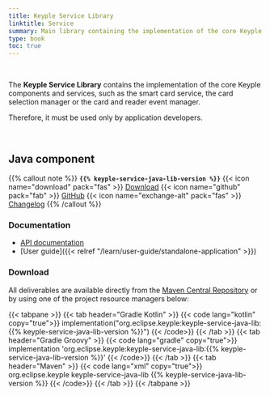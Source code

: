 ```yaml
---
title: Keyple Service Library
linktitle: Service
summary: Main library containing the implementation of the core Keyple components and services.
type: book
toc: true
---
```


<br>

The **Keyple Service Library** contains the implementation of the core Keyple components and services, such as the smart card service, the card selection manager or the card and reader event manager.

Therefore, it must be used only by application developers.

<br>

## Java component

{{% callout note %}}
**`{{% keyple-service-java-lib-version %}}`**
<span class="component-metadata">{{< icon name="download" pack="fas" >}} [Download](#download)</span>
<span class="component-metadata">{{< icon name="github" pack="fab" >}} [GitHub](https://github.com/eclipse-keyple/keyple-service-java-lib/)</span>
<span class="component-metadata">{{< icon name="exchange-alt" pack="fas" >}} [Changelog](https://github.com/eclipse-keyple/keyple-service-java-lib/blob/main/CHANGELOG.md)</span>
{{% /callout %}}

### Documentation

* [API documentation](https://eclipse-keyple.github.io/keyple-service-java-lib)
* [User guide]({{< relref "/learn/user-guide/standalone-application" >}})

### Download

All deliverables are available directly from the [Maven Central Repository](https://central.sonatype.com/search?q=keyple-service-java-lib) or by using one of the project resource managers below:

{{< tabpane >}}
{{< tab header="Gradle Kotlin" >}}
{{< code lang="kotlin" copy="true">}}
implementation("org.eclipse.keyple:keyple-service-java-lib:{{% keyple-service-java-lib-version %}}")
{{< /code>}}
{{< /tab >}}
{{< tab header="Gradle Groovy" >}}
{{< code lang="gradle" copy="true">}}
implementation 'org.eclipse.keyple:keyple-service-java-lib:{{% keyple-service-java-lib-version %}}'
{{< /code>}}
{{< /tab >}}
{{< tab header="Maven" >}}
{{< code lang="xml" copy="true">}}
<dependency>
  <groupId>org.eclipse.keyple</groupId>
  <artifactId>keyple-service-java-lib</artifactId>
  <version>{{% keyple-service-java-lib-version %}}</version>
</dependency>
{{< /code>}}
{{< /tab >}}
{{< /tabpane >}}